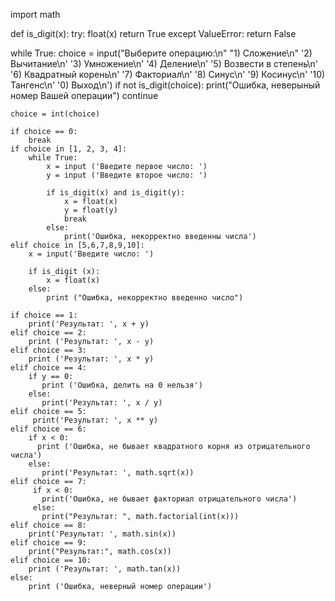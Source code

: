 import math

def is_digit(x):
    try:
        float(x)
        return True
    except ValueError:
        return False

while True:
    choice = input("Выберите операцию:\n"
                   "1) Сложение\n"
                   '2) Вычитание\n'
                   '3) Умножение\n'
                   '4) Деление\n'
                   '5) Возвести в степень\n'
                   '6) Квадратный корень\n'
                   '7) Факториал\n'
                   '8) Синус\n'
                   '9) Косинус\n'
                   '10) Тангенс\n'
                   '0) Выход\n')
    if not is_digit(choice):
        print("Ошибка, неверыный номер Вашей операции")
        continue

    choice = int(choice)

    if choice == 0:
        break
    if choice in [1, 2, 3, 4]:
        while True:
            x = input ('Введите первое число: ')
            y = input ('Введите второе число: ')

            if is_digit(x) and is_digit(y):
                x = float(x)
                y = float(y)
                break
            else:
                print('Ошибка, некорректно введенны числа')
    elif choice in [5,6,7,8,9,10]:
        x = input('Введите число: ')

        if is_digit (x): 
            x = float(x)
        else:
            print ("Ошибка, некорректно введенно число")

    if choice == 1:
        print('Результат: ', x + y)
    elif choice == 2:
        print ('Результат: ', x - y)
    elif choice == 3:
        print ('Результат: ', x * y)
    elif choice == 4:
        if y == 0:
           print ('Ошибка, делить на 0 нельзя')
        else:
           print('Результат: ', x / y)
    elif choice == 5:
         print('Результат: ', x ** y)
    elif choice == 6:
        if x < 0:
          print ('Ошибка, не бывает квадратного корня из отрицательного числа')
        else:
           print('Результат: ', math.sqrt(x))
    elif choice == 7:
         if x < 0:
           print('Ошибка, не бывает факториал отрицательного числа')
         else:
           print("Результат: ", math.factorial(int(x)))
    elif choice == 8:
        print('Результат: ', math.sin(x))
    elif choice == 9:
        print("Результат:", math.cos(x))
    elif choice == 10:
        print ('Результат: ', math.tan(x))
    else:
        print ('Ошибка, неверный номер операции')

